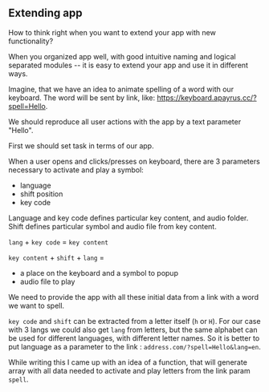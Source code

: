 ## Extending app

How to think right when you want to extend your app with new functionality?

When you organized app well, with good intuitive naming and logical separated modules -- it is easy to extend your app and use it in different ways.

Imagine, that we have an idea to animate spelling of a word with our keyboard. The word will be sent by link, like: https://keyboard.apayrus.cc/?spell=Hello.

We should reproduce all user actions with the app by a text parameter "Hello".

First we should set task in terms of our app.

When a user opens and clicks/presses on keyboard, there are 3 parameters necessary to activate and play a symbol:

- language
- shift position
- key code

Language and key code defines particular key content, and audio folder. Shift defines particular symbol and audio file from key content.

`lang` + `key code` = `key content`

`key content` + `shift` + `lang` =

- a place on the keyboard and a symbol to popup
- audio file to play

We need to provide the app with all these initial data from a link with a word we want to spell.

`key code` and `shift` can be extracted from a letter itself (`h` or `H`). For our case with 3 langs we could also get `lang` from letters, but the same alphabet can be used for different languages, with different letter names. So it is better to put language as a parameter to the link : `address.com/?spell=Hello&lang=en`.

While writing this I came up with an idea of a function, that will generate array with all data needed to activate and play letters from the link param `spell`.

```js

```